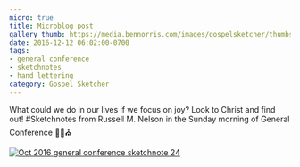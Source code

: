 ```yaml
---
micro: true
title: Microblog post
gallery_thumb: https://media.bennorris.com/images/gospelsketcher/thumbs/oct-16-4-nelson.jpg
date: 2016-12-12 06:02:00-0700
tags:
- general conference
- sketchnotes
- hand lettering
category: Gospel Sketcher
---
```


What could we do in our lives if we focus on joy? Look to Christ and find out!
#Sketchnotes from Russell M. Nelson  in the Sunday morning of General Conference ✍🏼⛪️

[![Oct 2016 general conference sketchnote 24](https://media.bennorris.com/images/gospelsketcher/general-conference/oct-2016/oct-16-4-nelson.jpg)](https://media.bennorris.com/images/gospelsketcher/general-conference/oct-2016/oct-16-4-nelson.jpg)